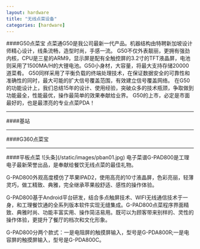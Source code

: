 ```yaml
---
layout: hardware
title: "无线点菜设备"
categories: [hardware]
---
```

####G50点菜宝
点菜通G50是我公司最新一代产品。机器结构由特聘新加坡设计师精心设计，线条流畅，造型时尚，手感一流。 
G50不仅外表靓丽，更拥有强劲内核，CPU是三星的ARM9，显示屏是配有全触控屏的3.2寸的TFT液晶屏，电池则采用了1500MA/H的大锂电池。G50小身材，大容量，将最大支持存储20000道菜肴。 
G50同样采用了平衡负载的终端处理技术，在保证数据安全的可靠性和准确性的同时，最大可能的扩大信号覆盖范围，有效建立信号覆盖网络。 
在G50的功能设计上，我们总结15年的设计、使用经验，突破众多的技术瓶颈，争取做到功能最全，性能最优，操作最简单的效果奉献给业界。 
G50的上市，必定是市面最好的，也是最漂亮的专业点菜PDA！
<hr/>
####基站
<hr/>
####G360点菜宝
<hr/>
####平板点菜
![头条](/static/images/pban01.jpg)
电子菜谱G-PAD800是工理电子最新荣誉出品，是奉献给餐饮无线点菜的最佳礼物。 

G-PAD800外观高度模仿了苹果IPAD2，使用高亮的10寸液晶屏，色彩亮丽，轻薄灵巧，做工精致、典雅，完全继承苹果般舒适、感性的操作体验。 

G-PAD800基于Android平台研发，结合多点触屏技术、WIFI无线通信技术于一身，和工理餐饮通的全系列版本软件实现无缝集成。G-PAD800点菜程序界面精致、典雅时尚、功能丰富实用、操作简洁易用。既可以为顾客带来别样的、灵性的操作体验，更提升了餐厅的档次和文化形象。 

G-PAD800分两个款式：一是电阻屏的触摸屏输入，型号是G-PDA800R;一是电容屏的触摸屏输入，型号是G-PDA800C。



